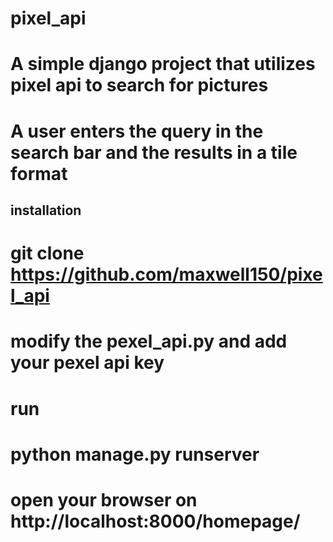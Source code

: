 # pixel_api
# A simple django project that utilizes pixel api to search for pictures
# A user enters the query in the search bar and the results in a tile format

## installation

# git clone https://github.com/maxwell150/pixel_api


# modify the pexel_api.py and add your pexel api key

# run
# python manage.py runserver

# open your browser on http://localhost:8000/homepage/


